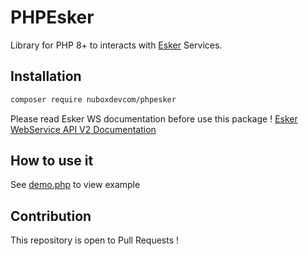 # PHPEsker
Library for PHP 8+ to interacts with [Esker](https://www.esker.com) Services.

## Installation
```bash
composer require nuboxdevcom/phpesker 
```
Please read Esker WS documentation before use this package !
[Esker WebService API V2 Documentation](http://doc.esker.com/eskerondemand/cv_ly/fr/manager/startpage.htm#../../webservices/Content/Sending_documents_v2.html)

## How to use it
See [demo.php](demo.php) to view example

## Contribution
This repository is open to Pull Requests !
